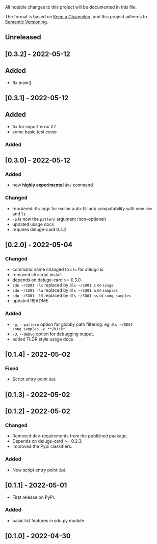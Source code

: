 
All notable changes to this project will be documented in this file.

The format is based on [Keep a Changelog](https://keepachangelog.com/en/1.0.0/),
and this project adheres to [Semantic Versioning](https://semver.org/spec/v2.0.0.html).

## Unreleased

## [0.3.2] - 2022-05-12
## Added
 - fix main()

## [0.3.1] - 2022-05-12
## Added
 - fix for import error #7
 - some basic test cover

### Added
## [0.3.0] - 2022-05-12
### Added
- new **highly experimental** `dmv` command 

### Changed
- reordered `dls` args for easier auto-fill and compatability with new `dmv` and `ls`
- `-p` is now the `pattern` argument (non-optional)
- updated usage docs
- requires deluge-card 0.4.2

## [0.2.0] - 2022-05-04
### Changed
- command name changed to `dls` for *deluge ls*.
- removed cli script install.
- depends on deluge-card >= 0.3.0.
- `sdu ~/SD01 -ls` replaced by `dls ~/SD01 s` or `songs`
- `sdu ~/SD01 -la` replaced by `dls ~/SD01 a` or `samples`
- `sdu ~/SD01 -lS` replaced by `dls ~/SD01 ss` or `song_samples`
- updated README.

### Added
- `-p`, `--pattern` option for globby path filtering. eg `dls ~/SD01 song_samples -p **/kick*`
- `-D`, `--debug` option for debugging output.
- added TLDR style usage docs.

## [0.1.4] - 2022-05-02
### Fixed
- Script entry point `dsd`.

## [0.1.3] - 2022-05-02

## [0.1.2] - 2022-05-02
### Changed
- Removed dev-requirements from the published package.
- Depends on deluge-card >= 0.2.3.
- Improved the Pypi classifiers.

### Added
- New script entry point `dsd`.

## [0.1.1] - 2022-05-01
 - First release on PyPI.
### Added

 - basic list features in sdu.py module

## [0.1.0] - 2022-04-30

